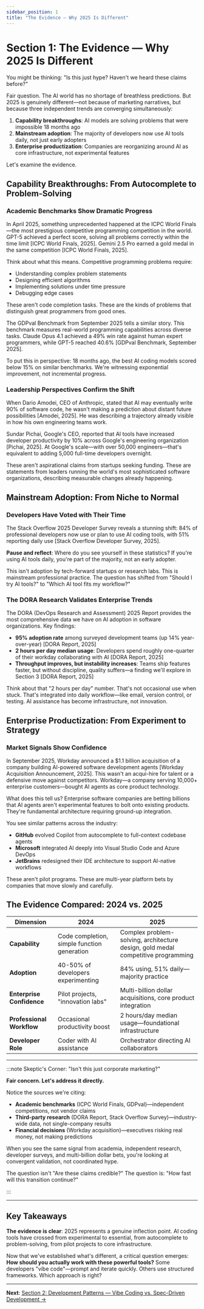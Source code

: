```yaml
---
sidebar_position: 1
title: "The Evidence — Why 2025 Is Different"
---
```


# Section 1: The Evidence — Why 2025 Is Different

You might be thinking: "Is this just hype? Haven't we heard these claims before?"

Fair question. The AI world has no shortage of breathless predictions. But 2025 is genuinely different—not because of marketing narratives, but because three independent trends are converging simultaneously:

1. **Capability breakthroughs**: AI models are solving problems that were impossible 18 months ago
2. **Mainstream adoption**: The majority of developers now use AI tools daily, not just early adopters
3. **Enterprise productization**: Companies are reorganizing around AI as core infrastructure, not experimental features

Let's examine the evidence.

## Capability Breakthroughs: From Autocomplete to Problem-Solving

### Academic Benchmarks Show Dramatic Progress

In April 2025, something unprecedented happened at the ICPC World Finals—the most prestigious competitive programming competition in the world. GPT-5 achieved a perfect score, solving all problems correctly within the time limit [ICPC World Finals, 2025]. Gemini 2.5 Pro earned a gold medal in the same competition [ICPC World Finals, 2025].

Think about what this means. Competitive programming problems require:
- Understanding complex problem statements
- Designing efficient algorithms
- Implementing solutions under time pressure
- Debugging edge cases

These aren't code completion tasks. These are the kinds of problems that distinguish great programmers from good ones.

The GDPval Benchmark from September 2025 tells a similar story. This benchmark measures real-world programming capabilities across diverse tasks. Claude Opus 4.1 achieved a 49% win rate against human expert programmers, while GPT-5 reached 40.6% [GDPval Benchmark, September 2025].

To put this in perspective: 18 months ago, the best AI coding models scored below 15% on similar benchmarks. We're witnessing exponential improvement, not incremental progress.

### Leadership Perspectives Confirm the Shift

When Dario Amodei, CEO of Anthropic, stated that AI may eventually write 90% of software code, he wasn't making a prediction about distant future possibilities [Amodei, 2025]. He was describing a trajectory already visible in how his own engineering teams work.

Sundar Pichai, Google's CEO, reported that AI tools have increased developer productivity by 10% across Google's engineering organization [Pichai, 2025]. At Google's scale—with over 50,000 engineers—that's equivalent to adding 5,000 full-time developers overnight.

These aren't aspirational claims from startups seeking funding. These are statements from leaders running the world's most sophisticated software organizations, describing measurable changes already happening.

## Mainstream Adoption: From Niche to Normal

### Developers Have Voted with Their Time

The Stack Overflow 2025 Developer Survey reveals a stunning shift: 84% of professional developers now use or plan to use AI coding tools, with 51% reporting daily use [Stack Overflow Developer Survey, 2025].

**Pause and reflect**: Where do you see yourself in these statistics? If you're using AI tools daily, you're part of the majority, not an early adopter.

This isn't adoption by tech-forward startups or research labs. This is mainstream professional practice. The question has shifted from "Should I try AI tools?" to "Which AI tool fits my workflow?"

### The DORA Research Validates Enterprise Trends

The DORA (DevOps Research and Assessment) 2025 Report provides the most comprehensive data we have on AI adoption in software organizations. Key findings:

- **95% adoption rate** among surveyed development teams (up 14% year-over-year) [DORA Report, 2025]
- **2 hours per day median usage**: Developers spend roughly one-quarter of their workday collaborating with AI [DORA Report, 2025]
- **Throughput improves, but instability increases**: Teams ship features faster, but without discipline, quality suffers—a finding we'll explore in Section 3 [DORA Report, 2025]

Think about that "2 hours per day" number. That's not occasional use when stuck. That's integrated into daily workflow—like email, version control, or testing. AI assistance has become infrastructure, not innovation.

## Enterprise Productization: From Experiment to Strategy

### Market Signals Show Confidence

In September 2025, Workday announced a $1.1 billion acquisition of a company building AI-powered software development agents [Workday Acquisition Announcement, 2025]. This wasn't an acqui-hire for talent or a defensive move against competitors. Workday—a company serving 10,000+ enterprise customers—bought AI agents as core product technology.

What does this tell us? Enterprise software companies are betting billions that AI agents aren't experimental features to bolt onto existing products. They're fundamental architecture requiring ground-up integration.

You see similar patterns across the industry:
- **GitHub** evolved Copilot from autocomplete to full-context codebase agents
- **Microsoft** integrated AI deeply into Visual Studio Code and Azure DevOps
- **JetBrains** redesigned their IDE architecture to support AI-native workflows

These aren't pilot programs. These are multi-year platform bets by companies that move slowly and carefully.

## The Evidence Compared: 2024 vs. 2025

| Dimension | 2024 | 2025 |
|-----------|------|------|
| **Capability** | Code completion, simple function generation | Complex problem-solving, architecture design, gold medal competitive programming |
| **Adoption** | 40-50% of developers experimenting | 84% using, 51% daily—majority practice |
| **Enterprise Confidence** | Pilot projects, "innovation labs" | Multi-billion dollar acquisitions, core product integration |
| **Professional Workflow** | Occasional productivity boost | 2 hours/day median usage—foundational infrastructure |
| **Developer Role** | Coder with AI assistance | Orchestrator directing AI collaborators |

---

:::note Skeptic's Corner: "Isn't this just corporate marketing?"

**Fair concern. Let's address it directly.**

Notice the sources we're citing:
- **Academic benchmarks** (ICPC World Finals, GDPval)—independent competitions, not vendor claims
- **Third-party research** (DORA Report, Stack Overflow Survey)—industry-wide data, not single-company results
- **Financial decisions** (Workday acquisition)—executives risking real money, not making predictions

When you see the same signal from academia, independent research, developer surveys, and multi-billion dollar bets, you're looking at convergent validation, not coordinated hype.

The question isn't "Are these claims credible?" The question is: "How fast will this transition continue?"

:::

---

## Key Takeaways

**The evidence is clear**: 2025 represents a genuine inflection point. AI coding tools have crossed from experimental to essential, from autocomplete to problem-solving, from pilot projects to core infrastructure.

Now that we've established what's different, a critical question emerges: **How should you actually work with these powerful tools?** Some developers "vibe code"—prompt and iterate quickly. Others use structured frameworks. Which approach is right?

---

**Next**: [Section 2: Development Patterns — Vibe Coding vs. Spec-Driven Development →](./02-development-patterns.md)
